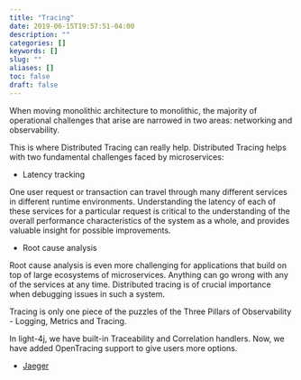 ```yaml
---
title: "Tracing"
date: 2019-06-15T19:57:51-04:00
description: ""
categories: []
keywords: []
slug: ""
aliases: []
toc: false
draft: false
---
```


When moving monolithic architecture to monolithic, the majority of operational challenges that arise are narrowed in two areas: networking and observability. 

This is where Distributed Tracing can really help. Distributed Tracing helps with two fundamental challenges faced by microservices:

* Latency tracking

One user request or transaction can travel through many different services in different runtime environments. Understanding the latency of each of these services for a particular request is critical to the understanding of the overall performance characteristics of the system as a whole, and provides valuable insight for possible improvements.


* Root cause analysis

Root cause analysis is even more challenging for applications that build on top of large ecosystems of microservices. Anything can go wrong with any of the services at any time. Distributed tracing is of crucial importance when debugging issues in such a system.


Tracing is only one piece of the puzzles of the Three Pillars of Observability - Logging, Metrics and Tracing. 

In light-4j, we have built-in Traceability and Correlation handlers. Now, we have added OpenTracing support to give users more options. 

- [Jaeger](/tutorial/tracing/jaeger/)
